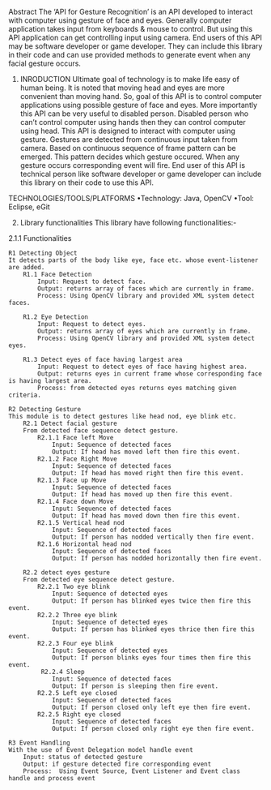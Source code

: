  Abstract
	The ‘API for Gesture Recognition’ is an API developed to interact with computer using gesture of face and eyes. Generally computer application takes input from keyboards & mouse to control. But using this API application can get controlling input using camera. End users of this API may be software developer or game developer. They can include this library in their code and can use provided methods to generate event when any facial gesture occurs.

1.	INRODUCTION
	Ultimate goal of technology is to make life easy of human being.  It is noted that moving head and eyes are more convenient than moving hand. So, goal of this API is to control computer applications using possible gesture of face and eyes. More importantly this API can be very useful to disabled person. Disabled person who can’t control computer using hands then they can control computer using head.
	This API is designed to interact with computer using gesture. Gestures are detected from continuous input taken from camera. Based on continuous sequence of frame pattern can be emerged. This pattern decides which gesture occured. When any gesture occurs corresponding event will fire. End user of this API is technical person like software developer or game developer can include this library on their code to use this API.

TECHNOLOGIES/TOOLS/PLATFORMS
	•Technology: Java, OpenCV
	•Tool: Eclipse, eGit

2.	Library functionalities
This library have following functionalities:-

2.1.1 Functionalities

	R1 Detecting Object
	It detects parts of the body like eye, face etc. whose event-listener are added.
		R1.1 Face Detection
			Input: Request to detect face.
			Output: returns array of faces which are currently in frame.
			Process: Using OpenCV library and provided XML system detect faces.

		R1.2 Eye Detection
			Input: Request to detect eyes.
			Output: returns array of eyes which are currently in frame.
			Process: Using OpenCV library and provided XML system detect eyes.
			
		R1.3 Detect eyes of face having largest area
			Input: Request to detect eyes of face having highest area.
			Output: returns eyes in current frame whose corresponding face is having largest area.
			Process: from detected eyes returns eyes matching given criteria.

	R2 Detecting Gesture
	This module is to detect gestures like head nod, eye blink etc.
		R2.1 Detect facial gesture
		From detected face sequence detect gesture.
			R2.1.1 Face left Move
				Input: Sequence of detected faces
				Output: If head has moved left then fire this event.
			R2.1.2 Face Right Move
				Input: Sequence of detected faces
				Output: If head has moved right then fire this event.
			R2.1.3 Face up Move
				Input: Sequence of detected faces
				Output: If head has moved up then fire this event.
			R2.1.4 Face down Move
				Input: Sequence of detected faces
				Output: If head has moved down then fire this event.
			R2.1.5 Vertical head nod
				Input: Sequence of detected faces
				Output: If person has nodded vertically then fire event.
			R2.1.6 Horizontal head nod
				Input: Sequence of detected faces
				Output: If person has nodded horizontally then fire event.
	
		R2.2 detect eyes gesture
		From detected eye sequence detect gesture.
			R2.2.1 Two eye blink
				Input: Sequence of detected eyes
				Output: If person has blinked eyes twice then fire this event.
			R2.2.2 Three eye blink
				Input: Sequence of detected eyes
				Output: If person has blinked eyes thrice then fire this event.
	 		R2.2.3 Four eye blink
				Input: Sequence of detected eyes
				Output: If person blinks eyes four times then fire this event.
			 R2.2.4 Sleep
				Input: Sequence of detected faces
				Output: If person is sleeping then fire event.
			R2.2.5 Left eye closed
				Input: Sequence of detected faces
				Output: If person closed only left eye then fire event.
			R2.2.5 Right eye closed
				Input: Sequence of detected faces
				Output: If person closed only right eye then fire event.

	R3 Event Handling
	With the use of Event Delegation model handle event
		Input: status of detected gesture
		Output: if gesture detected fire corresponding event
		Process:  Using Event Source, Event Listener and Event class handle and process event
